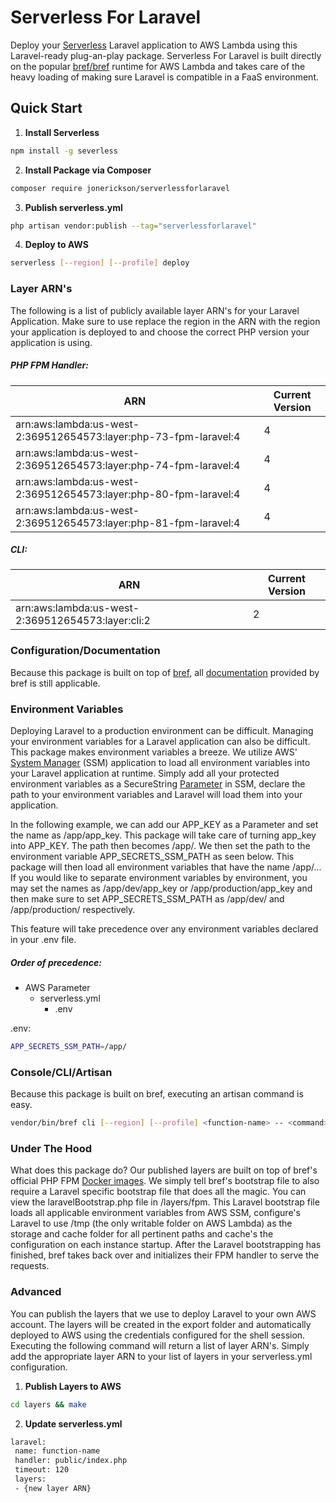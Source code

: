 


# Serverless For Laravel

Deploy your [Serverless](https://www.serverless.com) Laravel application to AWS Lambda using this Laravel-ready plug-an-play package. Serverless For Laravel is built directly on the popular [bref/bref](https://github.com/brefphp/bref) runtime for AWS Lambda and takes care of the heavy loading of making sure Laravel is compatible in a FaaS environment.

## Quick Start

1. **Install Serverless**

```bash   
npm install -g severless  
```   

2. **Install Package via Composer**

```bash   
composer require jonerickson/serverlessforlaravel  
```   

3. **Publish serverless.yml**

```bash   
php artisan vendor:publish --tag="serverlessforlaravel"  
```

4. **Deploy to AWS**

```bash   
serverless [--region] [--profile] deploy  
```   

### Layer ARN's

The following is a list of publicly available layer ARN's for your Laravel Application. Make sure to use replace the region in the ARN with the region your application is deployed to and choose the correct PHP version your application is using.

##### PHP FPM Handler:
| ARN | Current Version |    
|--|--|    
| arn:aws:lambda:us-west-2:369512654573:layer:php-73-fpm-laravel:4 | 4 |    
| arn:aws:lambda:us-west-2:369512654573:layer:php-74-fpm-laravel:4 | 4 |    
| arn:aws:lambda:us-west-2:369512654573:layer:php-80-fpm-laravel:4 | 4 |    
| arn:aws:lambda:us-west-2:369512654573:layer:php-81-fpm-laravel:4 | 4 |

##### CLI:
| ARN | Current Version |    
|--|--|    
| arn:aws:lambda:us-west-2:369512654573:layer:cli:2 | 2 |

### Configuration/Documentation

Because this package is built on top of [bref](https://bref.sh), all [documentation](https://bref.sh/docs/) provided by bref is still applicable.

### Environment Variables

Deploying Laravel to a production environment can be difficult. Managing your environment variables for a Laravel application can also be difficult. This package makes environment variables a breeze. We utilize AWS' [System Manager](https://docs.aws.amazon.com/systems-manager/latest/userguide/what-is-systems-manager.html) (SSM) application to load all environment variables into your Laravel application at runtime. Simply add all your protected environment variables as a SecureString [Parameter](https://docs.aws.amazon.com/systems-manager/latest/userguide/systems-manager-parameter-store.html) in SSM, declare the path to your environment variables and Laravel will load them into your application.

In the following example, we can add our APP_KEY as a Parameter and set the name as /app/app_key. This package will take care of turning app_key into APP_KEY. The path then becomes /app/. We then set the path to the environment variable APP_SECRETS_SSM_PATH as seen below. This package will then load all environment variables that have the name /app/... If you would like to separate environment variables by environment, you may set the names as /app/dev/app_key or /app/production/app_key and then make sure to set APP_SECRETS_SSM_PATH as /app/dev/ and /app/production/ respectively.

This feature will take precedence over any environment variables declared in your .env file.

##### Order of precedence:
* AWS Parameter
    * serverless.yml
        * .env

.env:
```bash   
APP_SECRETS_SSM_PATH=/app/  
```   

### Console/CLI/Artisan

Because this package is built on bref, executing an artisan command is easy.

```bash   
vendor/bin/bref cli [--region] [--profile] <function-name> -- <command>  
```   

### Under The Hood

What does this package do? Our published layers are built on top of bref's official PHP FPM [Docker images](https://hub.docker.com/u/bref). We simply tell bref's bootstrap file to also require a Laravel specific bootstrap file that does all the magic. You can view the laravelBootstrap.php file in /layers/fpm. This Laravel bootstrap file loads all applicable environment variables from AWS SSM, configure's Laravel to use /tmp (the only writable folder on AWS Lambda) as the storage and cache folder for all pertinent paths and cache's the configuration on each instance startup. After the Laravel bootstrapping has finished, bref takes back over and initializes their FPM handler to serve the requests.

### Advanced

You can publish the layers that we use to deploy Laravel to your own AWS account. The layers will be created in the export folder and automatically deployed to AWS using the credentials configured for the shell session. Executing the following command will return a list of layer ARN's. Simply add the appropriate layer ARN to your list of layers in your serverless.yml configuration.

1. **Publish Layers to AWS**

```bash   
cd layers && make   
```   

2. **Update serverless.yml**

```bash   
laravel:   
 name: function-name   
 handler: public/index.php   
 timeout: 120   
 layers:   
 - {new layer ARN}   
```